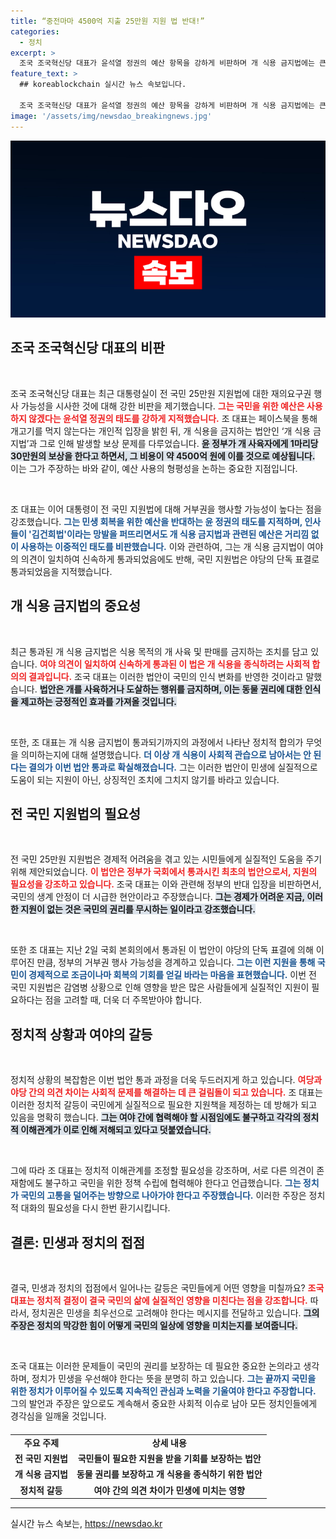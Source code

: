 ```yaml
---
title: “중전마마 4500억 지출 25만원 지원 법 반대!”
categories:
  - 정치
excerpt: >
  조국 조국혁신당 대표가 윤석열 정권의 예산 항목을 강하게 비판하며 개 식용 금지법에는 큰 예산을, 국민 지원법엔 거부권을?이라고 촉구했습니다. 국민을 위한 예산 집행의 불균형을 꼬집으며 논란을 일으키고 있는 그의 발언, 자세히 알아보세요!
feature_text: >
  ## koreablockchain 실시간 뉴스 속보입니다.

  조국 조국혁신당 대표가 윤석열 정권의 예산 항목을 강하게 비판하며 개 식용 금지법에는 큰 예산을, 국민 지원법엔 거부권을?이라고 촉구했습니다. 국민을 위한 예산 집행의 불균형을 꼬집으며 논란을 일으키고 있는 그의 발언, 자세히 알아보세요!
image: '/assets/img/newsdao_breakingnews.jpg'
---
```


<p><img src="/assets/img/newsdao_breakingnews.jpg" alt="koreablockchain 속보" /></p>

<h2 data-ke-size="size26">조국 조국혁신당 대표의 비판</h2>

<p data-ke-size="size16">&nbsp;</p>

<p>조국 조국혁신당 대표는 최근 대통령실이 전 국민 25만원 지원법에 대한 재의요구권 행사 가능성을 시사한 것에 대해 강한 비판을 제기했습니다. <b><span style="color: #ee2323;">그는 국민을 위한 예산은 사용하지 않겠다는 윤석열 정권의 태도를 강하게 지적했습니다.</span></b> 조 대표는 페이스북을 통해 개고기를 먹지 않는다는 개인적 입장을 밝힌 뒤, 개 식용을 금지하는 법안인 ‘개 식용 금지법’과 그로 인해 발생할 보상 문제를 다루었습니다. <b><span style="background-color: #21538527;">윤 정부가 개 사육자에게 1마리당 30만원의 보상을 한다고 하면서, 그 비용이 약 4500억 원에 이를 것으로 예상됩니다.</span></b> 이는 그가 주장하는 바와 같이, 예산 사용의 형평성을 논하는 중요한 지점입니다.</p>

<p data-ke-size="size16">&nbsp;</p>

<p>조 대표는 이어 대통령이 전 국민 지원법에 대해 거부권을 행사할 가능성이 높다는 점을 강조했습니다. <b><span style="color: #1a5490;">그는 민생 회복을 위한 예산을 반대하는 윤 정권의 태도를 지적하며, 인사들이 '김건희법'이라는 망발을 퍼뜨리면서도 개 식용 금지법과 관련된 예산은 거리낌 없이 사용하는 이중적인 태도를 비판했습니다.</span></b> 이와 관련하여, 그는 개 식용 금지법이 여야의 의견이 일치하여 신속하게 통과되었음에도 반해, 국민 지원법은 야당의 단독 표결로 통과되었음을 지적했습니다. </p>

<h2 data-ke-size="size26">개 식용 금지법의 중요성</h2>

<p data-ke-size="size16">&nbsp;</p>

<p>최근 통과된 개 식용 금지법은 식용 목적의 개 사육 및 판매를 금지하는 조치를 담고 있습니다. <b><span style="color: #ee2323;">여야 의견이 일치하여 신속하게 통과된 이 법은 개 식용을 종식하려는 사회적 합의의 결과입니다.</span></b> 조국 대표는 이러한 법안이 국민의 인식 변화를 반영한 것이라고 말했습니다. <b><span style="background-color: #21538527;">법안은 개를 사육하거나 도살하는 행위를 금지하며, 이는 동물 권리에 대한 인식을 제고하는 긍정적인 효과를 가져올 것입니다.</span></b></p>

<p data-ke-size="size16">&nbsp;</p>

<p>또한, 조 대표는 개 식용 금지법이 통과되기까지의 과정에서 나타난 정치적 합의가 무엇을 의미하는지에 대해 설명했습니다. <b><span style="color: #1a5490;">더 이상 개 식용이 사회적 관습으로 남아서는 안 된다는 결의가 이번 법안 통과로 확실해졌습니다.</span></b> 그는 이러한 법안이 민생에 실질적으로 도움이 되는 지원이 아닌, 상징적인 조치에 그치지 않기를 바라고 있습니다.</p>

<h2 data-ke-size="size26">전 국민 지원법의 필요성</h2>

<p data-ke-size="size16">&nbsp;</p>

<p>전 국민 25만원 지원법은 경제적 어려움을 겪고 있는 시민들에게 실질적인 도움을 주기 위해 제안되었습니다. <b><span style="color: #ee2323;">이 법안은 정부가 국회에서 통과시킨 최초의 법안으로서, 지원의 필요성을 강조하고 있습니다.</span></b> 조국 대표는 이와 관련해 정부의 반대 입장을 비판하면서, 국민의 생계 안정이 더 시급한 현안이라고 주장했습니다. <b><span style="background-color: #21538527;">그는 경제가 어려운 지금, 이러한 지원이 없는 것은 국민의 권리를 무시하는 일이라고 강조했습니다.</span></b></p>

<p data-ke-size="size16">&nbsp;</p>

<p>또한 조 대표는 지난 2일 국회 본회의에서 통과된 이 법안이 야당의 단독 표결에 의해 이루어진 만큼, 정부의 거부권 행사 가능성을 경계하고 있습니다. <b><span style="color: #1a5490;">그는 이런 지원을 통해 국민이 경제적으로 조금이나마 회복의 기회를 얻길 바라는 마음을 표현했습니다.</span></b> 이번 전 국민 지원법은 감염병 상황으로 인해 영향을 받은 많은 사람들에게 실질적인 지원이 필요하다는 점을 고려할 때, 더욱 더 주목받아야 합니다.</p>

<h2 data-ke-size="size26">정치적 상황과 여야의 갈등</h2>

<p data-ke-size="size16">&nbsp;</p>

<p>정치적 상황의 복잡함은 이번 법안 통과 과정을 더욱 두드러지게 하고 있습니다. <b><span style="color: #ee2323;">여당과 야당 간의 의견 차이는 사회적 문제를 해결하는 데 큰 걸림돌이 되고 있습니다.</span></b> 조 대표는 이러한 정치적 갈등이 국민에게 실질적으로 필요한 지원책을 제정하는 데 방해가 되고 있음을 명확히 했습니다. <b><span style="background-color: #21538527;">그는 여야 간에 협력해야 할 시점임에도 불구하고 각각의 정치적 이해관계가 이로 인해 저해되고 있다고 덧붙였습니다.</span></b></p>

<p data-ke-size="size16">&nbsp;</p>

<p>그에 따라 조 대표는 정치적 이해관계를 조정할 필요성을 강조하며, 서로 다른 의견이 존재함에도 불구하고 국민을 위한 정책 수립에 협력해야 한다고 언급했습니다. <b><span style="color: #1a5490;">그는 정치가 국민의 고통을 덜어주는 방향으로 나아가야 한다고 주장했습니다.</span></b> 이러한 주장은 정치적 대화의 필요성을 다시 한번 환기시킵니다.</p>

<h2 data-ke-size="size26">결론: 민생과 정치의 접점</h2>

<p data-ke-size="size16">&nbsp;</p>

<p>결국, 민생과 정치의 접점에서 일어나는 갈등은 국민들에게 어떤 영향을 미칠까요? <b><span style="color: #ee2323;">조국 대표는 정치적 결정이 결국 국민의 삶에 실질적인 영향을 미친다는 점을 강조합니다.</span></b> 따라서, 정치권은 민생을 최우선으로 고려해야 한다는 메시지를 전달하고 있습니다. <b><span style="background-color: #21538527;">그의 주장은 정치의 막강한 힘이 어떻게 국민의 일상에 영향을 미치는지를 보여줍니다.</span></b></p>

<p data-ke-size="size16">&nbsp;</p>

<p>조국 대표는 이러한 문제들이 국민의 권리를 보장하는 데 필요한 중요한 논의라고 생각하며, 정치가 민생을 우선해야 한다는 뜻을 분명히 하고 있습니다. <b><span style="color: #1a5490;">그는 끝까지 국민을 위한 정치가 이루어질 수 있도록 지속적인 관심과 노력을 기울여야 한다고 주장합니다.</span></b> 그의 발언과 주장은 앞으로도 계속해서 중요한 사회적 이슈로 남아 모든 정치인들에게 경각심을 일깨울 것입니다.</p>

<table style="margin-top: 20px; width: 100%; border-collapse: collapse;">
<tr>
<td style="text-align: center; height: 17px;"><b>주요 주제</b></td>
<td style="text-align: center; height: 17px;"><b>상세 내용</b></td>
</tr>
<tr>
<td style="text-align: center; height: 17px;"><b>전 국민 지원법</b></td>
<td style="text-align: center; height: 17px;"><b>국민들이 필요한 지원을 받을 기회를 보장하는 법안</b></td>
</tr>
<tr>
<td style="text-align: center; height: 17px;"><b>개 식용 금지법</b></td>
<td style="text-align: center; height: 17px;"><b>동물 권리를 보장하고 개 식용을 종식하기 위한 법안</b></td>
</tr>
<tr>
<td style="text-align: center; height: 17px;"><b>정치적 갈등</b></td>
<td style="text-align: center; height: 17px;"><b>여야 간의 의견 차이가 민생에 미치는 영향</b></td>
</tr>
</table>

<hr>
실시간 뉴스 속보는, <a href="https://newsdao.kr" rel="dofollow">https://newsdao.kr</a>


